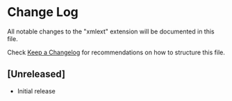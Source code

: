 # Change Log

All notable changes to the "xmlext" extension will be documented in this file.

Check [Keep a Changelog](http://keepachangelog.com/) for recommendations on how to structure this file.

## [Unreleased]

- Initial release